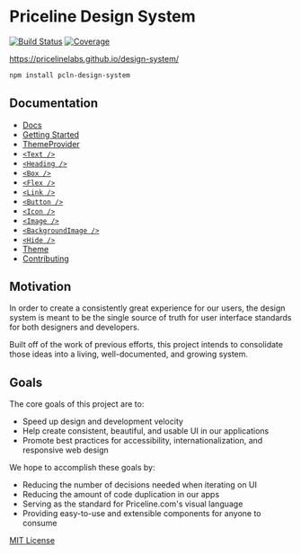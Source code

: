 
# Priceline Design System

[![Build Status][travis-badge]][travis]
[![Coverage][coverage-badge]][coverage]

[travis-badge]: https://img.shields.io/travis/pricelinelabs/design-system/master.svg?style=flat-square
[travis]: https://travis-ci.org/pricelinelabs/design-system
[coverage-badge]: https://img.shields.io/codecov/c/github/pricelinelabs/design-system.svg?style=flat-square
[coverage]: https://codecov.io/github/pricelinelabs/design-system

https://pricelinelabs.github.io/design-system/

```sh
npm install pcln-design-system
```

## Documentation

- [Docs](docs)
- [Getting Started](docs/GettingStarted.md)
- [ThemeProvider](docs/ThemeProvider.md)
- [`<Text />`](docs/Text.md)
- [`<Heading />`](docs/Heading.md)
- [`<Box />`](docs/Box.md)
- [`<Flex />`](docs/Flex.md)
- [`<Link />`](docs/Link.md)
- [`<Button />`](docs/Button.md)
- [`<Icon />`](docs/Icon.md)
- [`<Image />`](docs/Image.md)
- [`<BackgroundImage />`](docs/BackgroundImage.md)
- [`<Hide />`](docs/Hide.md)
- [Theme](docs/Theme.md)
- [Contributing](docs/Contributing.md)


## Motivation

In order to create a consistently great experience for our users,
the design system is meant to be the single source of truth for user interface standards
for both designers and developers.

Built off of the work of previous efforts, this project intends
to consolidate those ideas into a living, well-documented, and growing system.


## Goals

The core goals of this project are to:

- Speed up design and development velocity
- Help create consistent, beautiful, and usable UI in our applications
- Promote best practices for accessibility, internationalization, and responsive web design

We hope to accomplish these goals by:

- Reducing the number of decisions needed when iterating on UI
- Reducing the amount of code duplication in our apps
- Serving as the standard for Priceline.com's visual language
- Providing easy-to-use and extensible components for anyone to consume

[site]: https://pricelinelabs.github.io/design-system/

[MIT License](LICENSE.md)
